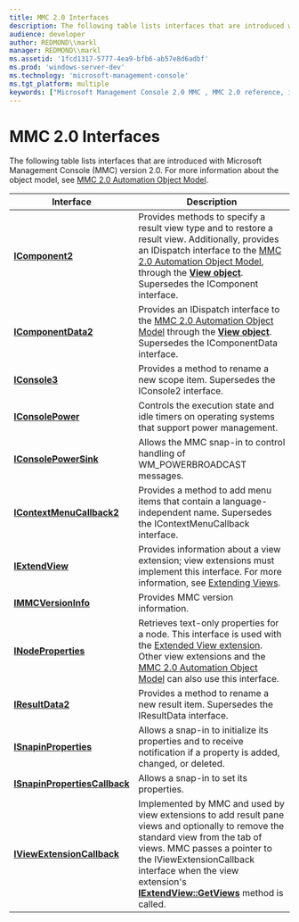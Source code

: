 ```yaml
---
title: MMC 2.0 Interfaces
description: The following table lists interfaces that are introduced with Microsoft Management Console (MMC) version 2.0. For more information about the object model, see MMC 2.0 Automation Object Model.
audience: developer
author: REDMOND\\markl
manager: REDMOND\\markl
ms.assetid: '1fcd1317-5777-4ea9-bfb6-ab57e8d6adbf'
ms.prod: 'windows-server-dev'
ms.technology: 'microsoft-management-console'
ms.tgt_platform: multiple
keywords: ["Microsoft Management Console 2.0 MMC , MMC 2.0 reference, interfaces"]
---
```


# MMC 2.0 Interfaces

The following table lists interfaces that are introduced with Microsoft Management Console (MMC) version 2.0. For more information about the object model, see [MMC 2.0 Automation Object Model](mmc-2-0-automation-object-model.md).



| Interface                                                      | Description                                                                                                                                                                                                                                                                                              |
|----------------------------------------------------------------|----------------------------------------------------------------------------------------------------------------------------------------------------------------------------------------------------------------------------------------------------------------------------------------------------------|
| [**IComponent2**](icomponent2.md)                             | Provides methods to specify a result view type and to restore a result view. Additionally, provides an IDispatch interface to the [MMC 2.0 Automation Object Model](mmc-2-0-automation-object-model.md), through the [**View object**](view-object.md). Supersedes the IComponent interface.           |
| [**IComponentData2**](icomponentdata2.md)                     | Provides an IDispatch interface to the [MMC 2.0 Automation Object Model](mmc-2-0-automation-object-model.md) through the [**View object**](view-object.md). Supersedes the IComponentData interface.                                                                                                   |
| [**IConsole3**](iconsole3.md)                                 | Provides a method to rename a new scope item. Supersedes the IConsole2 interface.                                                                                                                                                                                                                        |
| [**IConsolePower**](iconsolepower.md)                         | Controls the execution state and idle timers on operating systems that support power management.                                                                                                                                                                                                         |
| [**IConsolePowerSink**](iconsolepowersink.md)                 | Allows the MMC snap-in to control handling of WM\_POWERBROADCAST messages.                                                                                                                                                                                                                               |
| [**IContextMenuCallback2**](icontextmenucallback2.md)         | Provides a method to add menu items that contain a language-independent name. Supersedes the IContextMenuCallback interface.                                                                                                                                                                             |
| [**IExtendView**](iextendview.md)                             | Provides information about a view extension; view extensions must implement this interface. For more information, see [Extending Views](extending-views.md).                                                                                                                                            |
| [**IMMCVersionInfo**](immcversioninfo.md)                     | Provides MMC version information.                                                                                                                                                                                                                                                                        |
| [**INodeProperties**](inodeproperties.md)                     | Retrieves text-only properties for a node. This interface is used with the [Extended View extension](using-the-extended-view-extension.md). Other view extensions and the [MMC 2.0 Automation Object Model](mmc-2-0-automation-object-model.md) can also use this interface.                           |
| [**IResultData2**](iresultdata2.md)                           | Provides a method to rename a new result item. Supersedes the IResultData interface.                                                                                                                                                                                                                     |
| [**ISnapinProperties**](isnapinproperties.md)                 | Allows a snap-in to initialize its properties and to receive notification if a property is added, changed, or deleted.                                                                                                                                                                                   |
| [**ISnapinPropertiesCallback**](isnapinpropertiescallback.md) | Allows a snap-in to set its properties.                                                                                                                                                                                                                                                                  |
| [**IViewExtensionCallback**](iviewextensioncallback.md)       | Implemented by MMC and used by view extensions to add result pane views and optionally to remove the standard view from the tab of views. MMC passes a pointer to the IViewExtensionCallback interface when the view extension's [**IExtendView::GetViews**](iextendview-getviews.md) method is called. |



 

 

 





